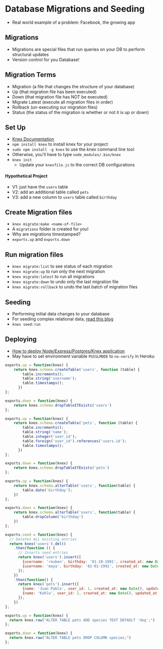 # Database Migrations and Seeding
* Real world example of a problem: Facebook, the growing app

## Migrations
* Migrations are special files that run queries on your DB to perform structural updates
* Version control for you Database!

## Migration Terms
* Migration (a file that changes the structure of your database)
* Up (that migration file has been executed)
* Down (that migration file has NOT be executed)
* Migrate Latest (execute all migration files in order)
* Rollback (un-executing our migration files)
* Status (the status of the migration is whether or not it is up or down)

## Set Up
* [Knex Documentation](http://knexjs.org/)
* `npm install knex` to install knex for your project
* `sudo npm install -g knex` to use the knex command line tool
* Otherwise, you'll have to type `node_modules/.bin/knex`
* `knex init`
    * Update your `knexfile.js` to the correct DB configurations

#### Hypothetical Project
* V1: just have the `users` table
* V2: add an additional table called `pets`
* V3: add a new column to `users` table called `birthday`

## Create Migration files
* `knex migrate:make <name-of-file>`
* A `migrations` folder is created for you!
* Why are migrations timestamped?
* `exports.up` and `exports.down`

## Run migration files
* `knex migrate:list` to see status of each migration
* `knex migrate:up` to run only the next migration
* `knex migrate:latest` to run all migrations
* `knex migrate:down` to undo only the last migration file
* `knex migrate:rollback` to undo the last batch of migration files

## Seeding
* Performing initial data changes to your database
* For seeding complex relational data, [read this blog](https://medium.com/@jaeger.rob/seed-knex-postgresql-database-with-json-data-3677c6e7c9bc)
* `knex seed:run`

## Deploying
* [How to deploy Node/Express/Postgres/Knex application](https://dev.to/sandravaphilips/how-to-deploy-to-heroku-using-postgres-2i2p)
* May have to set environment variable `PGSSLMODE` to `no-verify` in Heroku

```js
exports.up = function(knex) {
    return knex.schema.createTable('users', function (table) {
        table.increments();
        table.string('username');
        table.timestamps();
      })
};

exports.down = function(knex) {
    return knex.schema.dropTableIfExists('users')
};
```

```js
exports.up = function(knex) {
    return knex.schema.createTable('pets', function (table) {
        table.increments();
        table.string('name');
        table.integer('user_id');
        table.foreign('user_id').references('users.id');
        table.timestamps();
      })
};

exports.down = function(knex) {
    return knex.schema.dropTableIfExists('pets')
};
```

```js
exports.up = function(knex) {
    return knex.schema.alterTable('users', function(table) {
        table.date('birthday');
    })
};

exports.down = function(knex) {
    return knex.schema.alterTable('users', function(table) {
        table.dropColumn('birthday')
    })
};
```

```js
exports.seed = function(knex) {
  // Deletes ALL existing entries
  return knex('users').del()
    .then(function () {
      // Inserts seed entries
      return knex('users').insert([
        {username: 'reuben', birthday: '01-10-1991', created_at: new Date(), updated_at: new Date()},
        {username: 'maya', birthday: '02-01-1991', created_at: new Date(), updated_at: new Date()}
      ]);
    })
    .then(function() {
      return knex('pets').insert([
        {name: 'Juan Pablo', user_id: 1, created_at: new Date(), updated_at: new Date()},
        {name: 'Kahlo', user_id: 2, created_at: new Date(), updated_at: new Date()}
      ]);
    })
};
```

```js
exports.up = function(knex) {
  return knex.raw("ALTER TABLE pets ADD species TEXT DEFAULT 'dog';")
};

exports.down = function(knex) {
  return knex.raw("ALTER TABLE pets DROP COLUMN species;")
};
```
